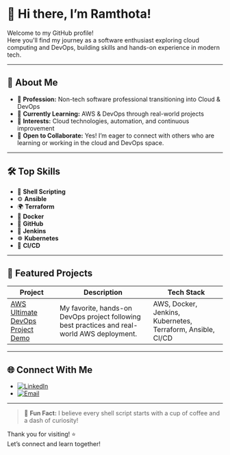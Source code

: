 # 👋 Hi there, I’m Ramthota!

Welcome to my GitHub profile!  
Here you'll find my journey as a software enthusiast exploring cloud computing and DevOps, building skills and hands-on experience in modern tech.

---

## 🚀 About Me

- 💼 **Profession:** Non-tech software professional transitioning into Cloud & DevOps
- 🌱 **Currently Learning:** AWS & DevOps through real-world projects
- 🎯 **Interests:** Cloud technologies, automation, and continuous improvement
- 🤝 **Open to Collaborate:** Yes! I’m eager to connect with others who are learning or working in the cloud and DevOps space.

---

## 🛠️ Top Skills

- 🐚 **Shell Scripting**
- ⚙️ **Ansible**
- 🌍 **Terraform**
- 🐳 **Docker**
- 🐙 **GitHub**
- 🔧 **Jenkins**
- ☸️ **Kubernetes**
- 🚀 **CI/CD**

---

## 📂 Featured Projects

| Project | Description | Tech Stack |
|---------|-------------|------------|
| [AWS Ultimate DevOps Project Demo](https://github.com/abhishekveeramalla/ultimate-devops-project-demo) | My favorite, hands-on DevOps project following best practices and real-world AWS deployment. | AWS, Docker, Jenkins, Kubernetes, Terraform, Ansible, CI/CD |

---

## 🌐 Connect With Me

- [![LinkedIn](https://img.shields.io/badge/LinkedIn-blue?logo=linkedin)](https://www.linkedin.com/in/ramdas-rao-thota-654539284)
- [![Email](https://img.shields.io/badge/Email-ramthota09@gmail.com-red?logo=gmail)](mailto:ramdas4987@gmail.com)

---

> 🚀 **Fun Fact:** I believe every shell script starts with a cup of coffee and a dash of curiosity!

Thank you for visiting! ⭐️  
Let’s connect and learn together!
